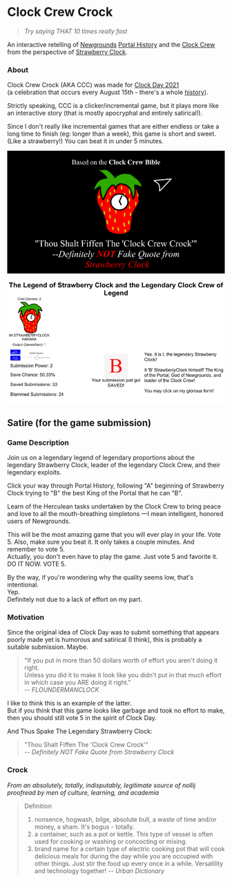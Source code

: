 # Clock Crew Crock

> *Try saying THAT 10 times really fast*

An interactive retelling of [Newgrounds](https://www.newgrounds.com) [Portal History](https://www.newgrounds.com/wiki/about-newgrounds/history/flash-portal-history?path=/wiki/about-newgrounds/history/flash-portal-history) and the [Clock Crew](https://www.newgrounds.com/collection/clockcrew) from the perspective of [Strawberry Clock](https://strawberryclock.newgrounds.com/).

### About

Clock Crew Crock (AKA CCC) was made for [Clock Day 2021](https://www.newgrounds.com/collection/clockday2021)  
(a celebration that occurs every August 15th - there's a whole [history](https://www.newgrounds.com/collection/clockcrewhistory)).

Strictly speaking, CCC is a clicker/incremental game, but it plays more like an interactive story (that is mostly apocryphal and entirely satirical!).

Since I don't really like incremental games that are either endless or take a long time to finish (eg: longer than a week), this game is short and sweet. (Like a strawberry!)
You can beat it in under 5 minutes.

![Splash](splashsmall.png)

![Screenshot](screenshotsmall.png)

## Satire (for the game submission)

### Game Description

Join us on a legendary legend of legendary proportions about the legendary Strawberry Clock, leader of the legendary Clock Crew, and their legendary exploits.

Click your way through Portal History, following "A" beginning of Strawberry Clock trying to "B" the best King of the Portal that he can "B".

Learn of the Herculean tasks undertaken by the Clock Crew to bring peace and love to all the mouth-breathing simpletons &mdash;I mean intelligent, honored users of Newgrounds.

This will be the most amazing game that you will ever play in your life. Vote 5. Also, make sure you beat it. It only takes a couple minutes. And remember to vote 5.  
Actually, you don't even have to play the game. Just vote 5 and favorite it.  
DO IT NOW. VOTE 5.

By the way, if you're wondering why the quality seems low, that's intentional.  
Yep.  
Definitely not due to a lack of effort on my part.  

### Motivation

Since the original idea of Clock Day was to submit something that appears poorly made yet is humorous and satirical (I think), this is probably a suitable submission. Maybe.

> "If you put in more than 50 dollars worth of effort you aren't doing it right.  
> Unless you did it to make it look like you didn't put in that much effort in which case you ARE doing it right."  
> *-- FLOUNDERMANCLOCK*

I like to think this is an example of the latter.  
But if you think that this game looks like garbage and took no effort to make, then you should still vote 5 in the spirit of Clock Day.

And Thus Spake The Legendary Strawberry Clock:
> "Thou Shalt Fiffen The 'Clock Crew Crock'"  
> *-- Definitely NOT Fake Quote from Strawberry Clock*

### Crock

*From an absolutely, totally, indisputably, legitimate source of nollij proofread by men of culture, learning, and academia*

> Definition
> 1. nonsence, hogwash, bilge, absolute bull, a waste of time and/or money, a sham. It's bogus - totally.
> 2. a container, such as a pot or kettle. This type of vessel is often used for cooking or washing or concocting or mixing.
> 3. brand name for a certain type of electric cooking pot that will cook delicious meals for during the day while you are occupied with other things. Just stir the food up every once in a while. Versatility and technology together!
*-- Urban Dictionary*